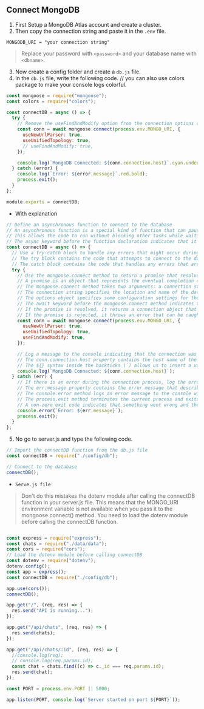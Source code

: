 
## Connect MongoDB

1. First Setup a MongoDB Atlas account and create a cluster.
2. Then copy the connection string and paste it in the `.env` file.
```
MONGODB_URI = "your connection string"
```
> Replace your password with `<password>` and your database name with `<dbname>`.
3. Now create a config folder and create a `db.js` file.
4. In the `db.js` file, write the following code.
// you can also use colors package to make your console logs colorful.
```js
const mongoose = require("mongoose");
const colors = require("colors");

const connectDB = async () => {
  try {
    // Remove the useFindAndModify option from the connection options object
    const conn = await mongoose.connect(process.env.MONGO_URI, {
      useNewUrlParser: true,
      useUnifiedTopology: true,
      // useFindAndModify: true,
    });

    console.log(`MongoDB Connected: ${conn.connection.host}`.cyan.underline);
  } catch (error) {
    console.log(`Error: ${error.message}`.red.bold);
    process.exit();
  }
};

module.exports = connectDB;
```
- With explanation

```js
// Define an asynchronous function to connect to the database
// An asynchronous function is a special kind of function that can pause and resume its execution until some operation is completed
// This allows the code to run without blocking other tasks while waiting for the result of the operation
// The async keyword before the function declaration indicates that it is an asynchronous function
const connectDB = async () => {
  // Use a try-catch block to handle any errors that might occur during the connection process
  // The try block contains the code that attempts to connect to the database
  // The catch block contains the code that handles any errors that are thrown by the try block
  try {
    // Use the mongoose.connect method to return a promise that resolves to a connection object
    // A promise is an object that represents the eventual completion or failure of an asynchronous operation
    // The mongoose.connect method takes two arguments: a connection string and an options object
    // The connection string specifies the location and name of the database to connect to
    // The options object specifies some configuration settings for the connection
    // The await keyword before the mongoose.connect method indicates that the code should wait until the promise is resolved or rejected before moving on to the next line
    // If the promise is resolved, it returns a connection object that can be used to interact with the database
    // If the promise is rejected, it throws an error that can be caught by the catch block
    const conn = await mongoose.connect(process.env.MONGO_URI, {
      useNewUrlParser: true,
      useUnifiedTopology: true,
      useFindAndModify: true,
    });

    // Log a message to the console indicating that the connection was successful and showing the host name of the database server
    // The conn.connection.host property contains the host name of the database server
    // The ${} syntax inside the backticks (`) allows us to insert a variable or expression into a string template
    console.log(`MongoDB Connected: ${conn.connection.host}`);
  } catch (err) {
    // If there is an error during the connection process, log the error message to the console and exit the process with a non-zero code
    // The err.message property contains the error message that describes what went wrong
    // The console.error method logs an error message to the console with a red color and a stack trace
    // The process.exit method terminates the current process and exits with a given code
    // A non-zero exit code indicates that something went wrong and the process did not complete successfully
    console.error(`Error: ${err.message}`);
    process.exit();
  }
};
```

5. No go to server.js and type the following code.
```js
// Import the connectDB function from the db.js file
const connectDB = require("./config/db");

// Connect to the database
connectDB();
```

- `Serve.js file`

> Don't do this mistakes the dotenv module after calling the connectDB function in your server.js file. This means that the MONGO_URI environment variable is not available when you pass it to the mongoose.connect() method. You need to load the dotenv module before calling the connectDB function.
```js

const express = require("express");
const chats = require("./data/data");
const cors = require("cors");
// Load the dotenv module before calling connectDB
const dotenv = require("dotenv");
dotenv.config();
const app = express();
const connectDB = require("./config/db");

app.use(cors());
connectDB();

app.get("/", (req, res) => {
  res.send("API is running...");
});

app.get("/api/chats", (req, res) => {
  res.send(chats);
});

app.get("/api/chats/:id", (req, res) => {
  //console.log(req);
  // console.log(req.params.id);
  const chat = chats.find((c) => c._id === req.params.id);
  res.send(chat);
});

const PORT = process.env.PORT || 5000;

app.listen(PORT, console.log(`Server started on port ${PORT}`));
```


